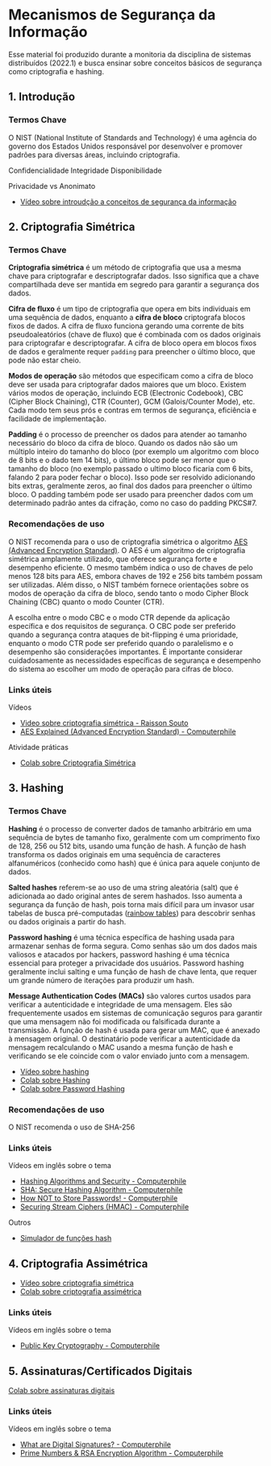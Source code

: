 # Mecanismos de Segurança da Informação

Esse material foi produzido durante a monitoria da disciplina de sistemas distribuídos (2022.1) e busca ensinar sobre conceitos básicos de segurança como criptografia e hashing.

## 1. Introdução
### Termos Chave

O NIST (National Institute of Standards and Technology) é uma agência do governo dos Estados Unidos responsável por desenvolver e promover padrões para diversas áreas, incluindo criptografia.

Confidencialidade
Integridade
Disponibilidade

Privacidade vs Anonimato

- [Vídeo sobre introudção a conceitos de segurança da informação](https://www.youtube.com/watch?v=KBXA3CqaVeI)

## 2. Criptografia Simétrica

### Termos Chave

**Criptografia simétrica** é um método de criptografia que usa a mesma chave para criptografar e descriptografar dados. Isso significa que a chave compartilhada deve ser mantida em segredo para garantir a segurança dos dados.

**Cifra de fluxo** é um tipo de criptografia que opera em bits individuais em uma sequência de dados, enquanto a **cifra de bloco** criptografa blocos fixos de dados. A cifra de fluxo funciona gerando uma corrente de bits pseudoaleatórios (chave de fluxo) que é combinada com os dados originais para criptografar e descriptografar. A cifra de bloco opera em blocos fixos de dados e geralmente requer ```padding``` para preencher o último bloco, que pode não estar cheio.

**Modos de operação** são métodos que especificam como a cifra de bloco deve ser usada para criptografar dados maiores que um bloco. Existem vários modos de operação, incluindo ECB (Electronic Codebook), CBC (Cipher Block Chaining), CTR (Counter), GCM (Galois/Counter Mode), etc. Cada modo tem seus prós e contras em termos de segurança, eficiência e facilidade de implementação.

**Padding** é o processo de preencher os dados para atender ao tamanho necessário do bloco da cifra de bloco. Quando os dados não são um múltiplo inteiro do tamanho do bloco (por exemplo um algoritmo com bloco de 8 bits e o dado tem 14 bits), o último bloco pode ser menor que o tamanho do bloco (no exemplo passado o ultimo bloco ficaria com 6 bits, falando 2 para poder fechar o bloco). Isso pode ser resolvido adicionando bits extras, geralmente zeros, ao final dos dados para preencher o último bloco. O padding também pode ser usado para preencher dados com um determinado padrão antes da cifração, como no caso do padding PKCS#7.

### Recomendações de uso

O NIST recomenda para o uso de criptografia simétrica o algoritmo [AES (Advanced Encryption Standard)](). O AES é um algoritmo de criptografia simétrica amplamente utilizado, que oferece segurança forte e desempenho eficiente. O mesmo também indica o uso de chaves de pelo menos 128 bits para AES, embora chaves de 192 e 256 bits também possam ser utilizadas. Além disso, o NIST também fornece orientações sobre os modos de operação da cifra de bloco, sendo tanto o modo Cipher Block Chaining (CBC) quanto o modo Counter (CTR).

A escolha entre o modo CBC e o modo CTR depende da aplicação específica e dos requisitos de segurança. O CBC pode ser preferido quando a segurança contra ataques de bit-flipping é uma prioridade, enquanto o modo CTR pode ser preferido quando o paralelismo e o desempenho são considerações importantes. É importante considerar cuidadosamente as necessidades específicas de segurança e desempenho do sistema ao escolher um modo de operação para cifras de bloco.

### Links úteis

Vídeos<br />

- [Video sobre criptografia simétrica - Raisson Souto](https://www.youtube.com/watch?v=Ba0tfsuTgoY)
- [AES Explained (Advanced Encryption Standard) - Computerphile](https://www.youtube.com/watch?v=O4xNJsjtN6E)

Atividade práticas

- [Colab sobre Criptografia Simétrica](https://github.com/raissonsouto/Mecanismos-de-seguranca-da-informacao/blob/main/colabs/Criptografia_sim%C3%A9trica_com_Python.ipynb)

## 3. Hashing

### Termos Chave

**Hashing** é o processo de converter dados de tamanho arbitrário em uma sequência de bytes de tamanho fixo, geralmente com um comprimento fixo de 128, 256 ou 512 bits, usando uma função de hash. A função de hash transforma os dados originais em uma sequência de caracteres alfanuméricos (conhecido como hash) que é única para aquele conjunto de dados.

**Salted hashes** referem-se ao uso de uma string aleatória (salt) que é adicionada ao dado original antes de serem hashados. Isso aumenta a segurança da função de hash, pois torna mais difícil para um invasor usar tabelas de busca pré-computadas ([rainbow tables]()) para descobrir senhas ou dados originais a partir do hash.

**Password hashing** é uma técnica específica de hashing usada para armazenar senhas de forma segura. Como senhas são um dos dados mais valiosos e atacados por hackers, password hashing é uma técnica essencial para proteger a privacidade dos usuários. Password hashing geralmente inclui salting e uma função de hash de chave lenta, que requer um grande número de iterações para produzir um hash.

**Message Authentication Codes (MACs)** são valores curtos usados para verificar a autenticidade e integridade de uma mensagem. Eles são frequentemente usados em sistemas de comunicação seguros para garantir que uma mensagem não foi modificada ou falsificada durante a transmissão. A função de hash é usada para gerar um MAC, que é anexado à mensagem original. O destinatário pode verificar a autenticidade da mensagem recalculando o MAC usando a mesma função de hash e verificando se ele coincide com o valor enviado junto com a mensagem.

- [Vídeo sobre hashing](https://www.youtube.com/watch?v=nH2fQVVdUK8)
- [Colab sobre Hashing](https://github.com/raissonsouto/Mecanismos-de-seguranca-da-informacao/blob/main/colabs/Hashing_com_Python.ipynb)
- [Colab sobre Password Hashing](https://github.com/raissonsouto/Mecanismos-de-seguranca-da-informacao/blob/main/colabs/Salted_hashes_com_Python.ipynb)

### Recomendações de uso

O NIST recomenda o uso de SHA-256

### Links úteis

Vídeos em inglês sobre o tema<br />

- [Hashing Algorithms and Security - Computerphile](https://www.youtube.com/watch?v=b4b8ktEV4Bg)
- [SHA: Secure Hashing Algorithm - Computerphile](https://www.youtube.com/watch?v=DMtFhACPnTY)
- [How NOT to Store Passwords! - Computerphile](https://www.youtube.com/watch?v=8ZtInClXe1Q)
- [Securing Stream Ciphers (HMAC) - Computerphile](https://www.youtube.com/watch?v=wlSG3pEiQdc)

Outros<br />

- [Simulador de funções hash](https://emn178.github.io/online-tools/sha256.html)

## 4. Criptografia Assimétrica
- [Vídeo sobre criptografia simétrica](https://www.youtube.com/watch?v=MdqYbgdxHCQ)
- [Colab sobre criptografia assimétrica](https://github.com/raissonsouto/Mecanismos-de-seguranca-da-informacao/blob/main/colabs/Criptografia_assim%C3%A9trica_com_Python.ipynb)<br />

### Links úteis
Vídeos em inglês sobre o tema<br />

- [Public Key Cryptography - Computerphile](https://www.youtube.com/watch?v=GSIDS_lvRv4)

## 5. Assinaturas/Certificados Digitais
[Colab sobre assinaturas digitais](https://github.com/raissonsouto/Mecanismos-de-seguranca-da-informacao/blob/main/colabs/Assinaturas_digitais_com_Python.ipynb)<br />

### Links úteis
Vídeos em inglês sobre o tema<br />

- [What are Digital Signatures? - Computerphile](https://www.youtube.com/watch?v=s22eJ1eVLTU)
- [Prime Numbers & RSA Encryption Algorithm - Computerphile](https://www.youtube.com/watch?v=JD72Ry60eP4)
